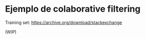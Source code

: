 # Ejemplo de colaborative filtering 

Training set: https://archive.org/download/stackexchange

(WIP)
